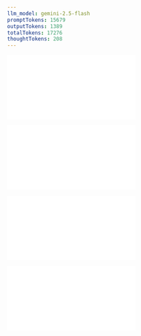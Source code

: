 ```yaml
---
llm_model: gemini-2.5-flash
promptTokens: 15679
outputTokens: 1389
totalTokens: 17276
thoughtTokens: 208
---
```


![@](steps/file.d5581475.md)

![@](steps/file.5ca1003f.md)

![@](steps/prompt.5a9339ea.md)

![@](steps/response.06d5e2f0.md)